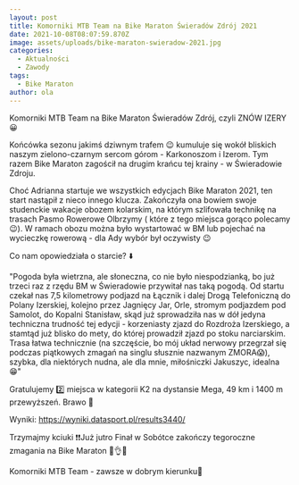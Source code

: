 ```yaml
---
layout: post
title: Komorniki MTB Team na Bike Maraton Świeradów Zdrój 2021
date: 2021-10-08T08:07:59.870Z
image: assets/uploads/bike-maraton-swieradow-2021.jpg
categories:
  - Aktualności
  - Zawody
tags:
  - Bike Maraton
author: ola
---
```

Komorniki MTB Team na Bike Maraton Świeradów Zdrój, czyli ZNÓW IZERY 😀
<!--more-->

Końcówka sezonu jakimś dziwnym trafem 😉 kumuluje się wokół bliskich naszym zielono-czarnym sercom górom - Karkonoszom i Izerom. Tym razem Bike Maraton zagościł na drugim krańcu tej krainy - w Świeradowie Zdroju.

Choć Adrianna startuje we wszystkich edycjach Bike Maraton 2021, ten start nastąpił z nieco innego klucza. Zakończyła ona bowiem swoje studenckie wakacje obozem kolarskim, na którym szlifowała technikę na trasach Pasmo Rowerowe Olbrzymy ( które z tego miejsca gorąco polecamy 😉). W ramach obozu można było wystartować w BM lub pojechać na wycieczkę rowerową - dla Ady wybór był oczywisty 😉

Co nam opowiedziała o starcie? ⬇️

"Pogoda była wietrzna, ale słoneczna, co nie było niespodzianką, bo już trzeci raz z rzędu BM w Świeradowie przywitał nas taką pogodą. Od startu czekał nas 7,5 kilometrowy podjazd na Łącznik i dalej Drogą Telefoniczną do Polany Izerskiej, kolejno przez Jagnięcy Jar, Orle, stromym podjazdem pod Samolot, do Kopalni Stanisław, skąd już sprowadziła nas w dół jedyna techniczna trudność tej edycji - korzeniasty zjazd do Rozdroża Izerskiego, a stamtąd już blisko do mety, do której prowadził zjazd po stoku narciarskim. Trasa łatwa technicznie (na szczęście, bo mój układ nerwowy przegrzał się podczas piątkowych zmagań na singlu słusznie nazwanym ZMORA😱), szybka, dla niektórych nudna, ale dla mnie, miłośniczki Jakuszyc, idealna 😁"

Gratulujemy 2️⃣ miejsca w kategorii K2 na dystansie Mega, 49 km i 1400 m przewyższeń. Brawo 👏

Wyniki: <https://wyniki.datasport.pl/results3440/>

Trzymajmy kciuki ❗❗Już jutro Finał w Sobótce zakończy tegoroczne zmagania na Bike Maraton 🤞👌💪

Komorniki MTB Team - zawsze w dobrym kierunku🙂